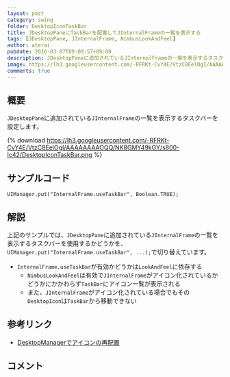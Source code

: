 ```yaml
---
layout: post
category: swing
folder: DesktopIconTaskBar
title: JDesktopPaneにTaskBarを配置してJInternalFrameの一覧を表示する
tags: [JDesktopPane, JInternalFrame, NimbusLookAndFeel]
author: aterai
pubdate: 2016-03-07T09:09:57+09:00
description: JDesktopPaneに追加されているJInternalFrameの一覧を表示するタスクバーを設定します。
image: https://lh3.googleusercontent.com/-RFRKt-CvY4E/VtzC8EelOgI/AAAAAAAAOQQ/NK8GMY49kGY/s800-Ic42/DesktopIconTaskBar.png
comments: true
---
```

## 概要
`JDesktopPane`に追加されている`JInternalFrame`の一覧を表示するタスクバーを設定します。

{% download https://lh3.googleusercontent.com/-RFRKt-CvY4E/VtzC8EelOgI/AAAAAAAAOQQ/NK8GMY49kGY/s800-Ic42/DesktopIconTaskBar.png %}

## サンプルコード
<pre class="prettyprint"><code>UIManager.put("InternalFrame.useTaskBar", Boolean.TRUE);
</code></pre>

## 解説
上記のサンプルでは、`JDesktopPane`に追加されている`JInternalFrame`の一覧を表示するタスクバーを使用するかどうかを、`UIManager.put("InternalFrame.useTaskBar", ...);`で切り替えています。

- `InternalFrame.useTaskBar`が有効かどうかは`LookAndFeel`に依存する
    - `NimbusLookAndFeel`は有効で`JInternalFrame`がアイコン化されているかどうかにかかわらず`TaskBar`にアイコン一覧が表示される
    - また、`JInternalFrame`がアイコン化されている場合でもその`DesktopIcon`は`TaskBar`から移動できない

<!-- dummy comment line for breaking list -->

## 参考リンク
- [DesktopManagerでアイコンの再配置](https://ateraimemo.com/Swing/RelocatedIcon.html)

<!-- dummy comment line for breaking list -->

## コメント
